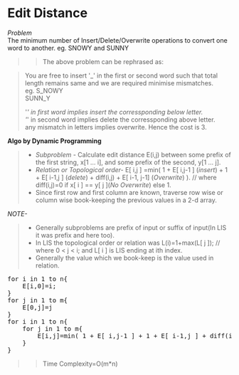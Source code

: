 # Edit Distance
*Problem*  
The minimum number of Insert/Delete/Overwrite operations to convert one word to another.
eg. SNOWY and SUNNY  

>> The above problem can be rephrased as:

> You are free to insert '_' in the first or second word such that total length remains same and we are required minimise mismatches.  
> eg. S_NOWY  
>     SUNN_Y 
>
> '_' in first word implies insert the corressponding below letter.  
> '_' in second word implies delete the corressponding above letter.  
> any mismatch in letters implies overwrite.
> Hence the cost is 3.  

**Algo by Dynamic Programming**

> - *Subproblem* - Calculate edit distance E(i,j) between some prefix of the first string, x[1 … i], and some
prefix of the second, y[1 … j].
> - *Relation or Topological order-* E[ i,j ] =min( 1 + E[ i,j-1 ] (*insert*) + 1 + E[ i-1,j ] (*delete*) + diff(i,j) + E[ i-1, j-1] (*Overwrite*) ).  // where diff(i,j)=0 if x[ i ] == y[ j ](*No Overwrite*) else 1.
> - Since first row and first column are known, traverse row wise or column wise book-keeping the previous values in a 2-d array.  


*NOTE-*
> - Generally subproblems are prefix of input or suffix of input(In LIS it was prefix and here too).  
> - In LIS the topological order or relation was L(i)=1+max(L[ j ]); // where 0 < j < i; and L[ i ] is LIS ending at ith index.
> - Generally the value which we book-keep is the value used in relation.

<pre>
for i in 1 to n{
    E[i,0]=i;
}
for j in 1 to m{
    E[0,j]=j
}
for i in 1 to n{
    for j in 1 to m{
        E[i,j]=min( 1 + E[ i,j-1 ] + 1 + E[ i-1,j ] + diff(i,j) + E[ i-1, j-1] )
    }
}
</pre>

>> Time Complexity=O(m*n)
